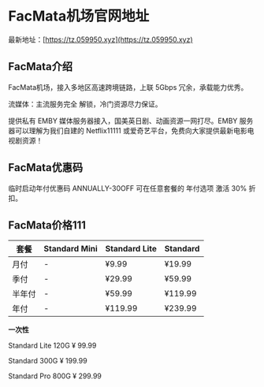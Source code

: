 # FacMata机场官网地址

最新地址：[https://tz.059950.xyz](https://tz.059950.xyz)

## FacMata介绍

FacMata机场，接入多地区高速跨境链路，上联 5Gbps 冗余，承载能力优秀。

流媒体：主流服务完全 解锁，冷门资源尽力保证。

提供私有 EMBY 媒体服务器接入，国美英日剧、动画资源一网打尽。EMBY 服务器可以理解为我们自建的 Netflix11111 或爱奇艺平台，免费向大家提供最新电影电视剧资源！

## FacMata优惠码

临时启动年付优惠码 ANNUALLY-30OFF 可在任意套餐的 年付选项 激活 30% 折扣。

## FacMata价格111

|套餐|Standard Mini|Standard Lite|Standard|
|----|----|----|----|
|月付|-|¥9.99|¥19.99|
|季付|-|¥29.99|¥59.99|
|半年付|-|¥59.99|¥119.99|
|年付|-|¥119.99|¥239.99|

**一次性**

Standard Lite 120G ¥ 99.99

Standard 300G ¥ 199.99

Standard Pro 800G ¥ 299.99

